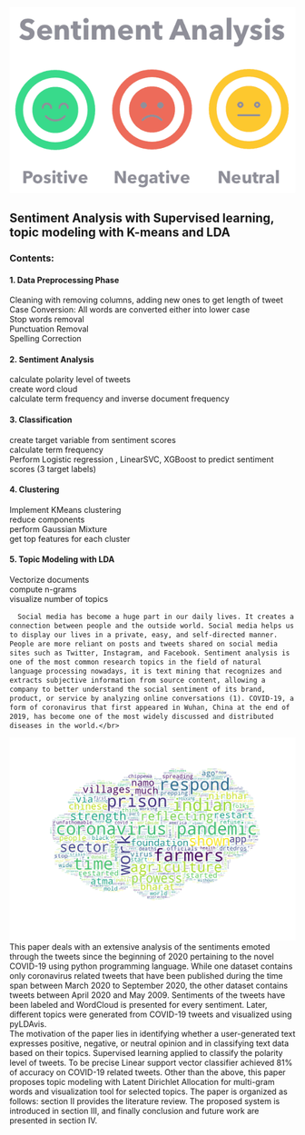 ![alt text](https://github.com/adovgeldiyev/topic-modeling/blob/main/images/sentiment.png?raw=true)
## Sentiment Analysis with Supervised learning, topic modeling with K-means and LDA
### Contents:</br>
#### 1. Data Preprocessing Phase
Cleaning with removing columns, adding new ones to get length of tweet</br>
Case Conversion: All words are converted either into lower case</br>
Stop words removal</br>
Punctuation Removal</br>
Spelling Correction</br>

#### 2. Sentiment Analysis
calculate polarity level of tweets</br>
create word cloud</br>
calculate term frequency and inverse document frequency</br>

#### 3. Classification
create target variable from sentiment scores</br>
calculate term frequency</br>
Perform Logistic regression , LinearSVC, XGBoost to predict sentiment scores (3 target labels)</br>

#### 4. Clustering
Implement KMeans clustering</br>
reduce components</br>
perform Gaussian Mixture</br>
get top features for each cluster</br>

#### 5. Topic Modeling with LDA
Vectorize documents</br>
compute n-grams</br>
visualize number of topics</br>

      Social media has become a huge part in our daily lives. It creates a connection between people and the outside world. Social media helps us to display our lives in a private, easy, and self-directed manner. People are more reliant on posts and tweets shared on social media sites such as Twitter, Instagram, and Facebook. Sentiment analysis is one of the most common research topics in the field of natural language processing nowadays, it is text mining that recognizes and extracts subjective information from source content, allowing a company to better understand the social sentiment of its brand, product, or service by analyzing online conversations (1). COVID-19, a form of coronavirus that first appeared in Wuhan, China at the end of 2019, has become one of the most widely discussed and distributed diseases in the world.</br>
![alt text](https://github.com/adovgeldiyev/topic-modeling/blob/main/images/wc.png?raw=true)
This paper deals with an extensive analysis of the sentiments emoted through the tweets since the beginning of 2020 pertaining to the novel COVID-19 using python programming language. While one dataset contains only coronavirus related tweets that have been published during the time span between March 2020 to September 2020, the other dataset contains tweets between April 2020 and May 2009. Sentiments of the tweets have been labeled and WordCloud is presented for every sentiment. Later, different topics were generated from COVID-19 tweets and visualized using pyLDAvis.</br>
The motivation of the paper lies in identifying whether a user-generated text expresses positive, negative, or neutral opinion and in classifying text data based on their topics. Supervised learning applied to classify the polarity level of tweets. To be precise Linear support vector classifier achieved 81% of accuracy on COVID-19 related tweets. Other than the above, this paper proposes topic modeling with Latent Dirichlet Allocation for multi-gram words and visualization tool for selected topics.
The paper is organized as follows: section II provides the literature review. The proposed system is introduced in section III, and finally conclusion and future work are presented in section IV.

